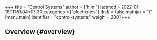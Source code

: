 +++
title = "Control Systems"
author = ["himi"]
lastmod = 2022-01-18T11:51:04+05:30
categories = ["electronics"]
draft = false
mathjax = "t"
[menu.main]
  identifier = "control-systems"
  weight = 2001
+++

## Overview {#overview}
